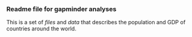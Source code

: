 ### Readme file for gapminder analyses

This is a set of *files* and *data* that describes the population and GDP of countries around the world.

